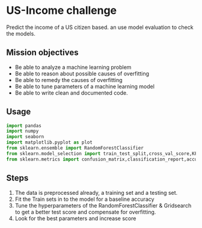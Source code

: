 # US-Income challenge 

Predict the income of a US citizen based. an use model evaluation to check the models.

## Mission objectives

- Be able to analyze a machine learning problem
- Be able to reason about possible causes of overfitting
- Be able to remedy the causes of overfitting
- Be able to tune parameters of a machine learning model
- Be able to write clean and documented code.



## Usage

```python
import pandas
import numpy
import seaborn
import matplotlib.pyplot as plot
from sklearn.ensemble import RandomForestClassifier
from sklearn.model_selection import train_test_split,cross_val_score,KFold,GridSearchCV
from sklearn.metrics import confusion_matrix,classification_report,accuracy_score
```

## Steps
1. The data is preprocessed already, a training set and a testing set.
3. Fit the Train sets in to the model for a baseline accuracy
4. Tune the hyperparameters of the RandomForestClassifier & Gridsearch to get a better test score and compensate for overfitting.
5. Look for the best parameters and increase score
